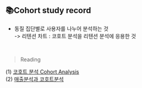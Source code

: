 ## 📚Cohort study record  
- 동질 집단별로 사용자를 나누어 분석하는 것  
-> 리텐션 차트 : 코호트 분석을 리텐션 분석에 응용한 것  
<br>

> Reading

(1) [코호트 분석 Cohort Analysis](https://velog.io/@datarian/cohort-analysis)  
(2) [매출분석과 코호트분석](https://velog.io/@datarian/lecture-qna-webinar-apr)
